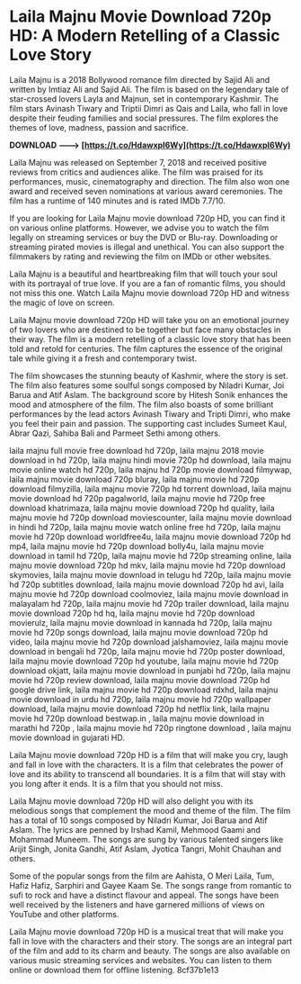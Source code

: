 # Laila Majnu Movie Download 720p HD: A Modern Retelling of a Classic Love Story
 
Laila Majnu is a 2018 Bollywood romance film directed by Sajid Ali and written by Imtiaz Ali and Sajid Ali. The film is based on the legendary tale of star-crossed lovers Layla and Majnun, set in contemporary Kashmir. The film stars Avinash Tiwary and Triptii Dimri as Qais and Laila, who fall in love despite their feuding families and social pressures. The film explores the themes of love, madness, passion and sacrifice.
 
**DOWNLOAD ---> [https://t.co/HdawxpI6Wy](https://t.co/HdawxpI6Wy)**


 
Laila Majnu was released on September 7, 2018 and received positive reviews from critics and audiences alike. The film was praised for its performances, music, cinematography and direction. The film also won one award and received seven nominations at various award ceremonies. The film has a runtime of 140 minutes and is rated IMDb 7.7/10.
 
If you are looking for Laila Majnu movie download 720p HD, you can find it on various online platforms. However, we advise you to watch the film legally on streaming services or buy the DVD or Blu-ray. Downloading or streaming pirated movies is illegal and unethical. You can also support the filmmakers by rating and reviewing the film on IMDb or other websites.
 
Laila Majnu is a beautiful and heartbreaking film that will touch your soul with its portrayal of true love. If you are a fan of romantic films, you should not miss this one. Watch Laila Majnu movie download 720p HD and witness the magic of love on screen.
  
Laila Majnu movie download 720p HD will take you on an emotional journey of two lovers who are destined to be together but face many obstacles in their way. The film is a modern retelling of a classic love story that has been told and retold for centuries. The film captures the essence of the original tale while giving it a fresh and contemporary twist.
 
The film showcases the stunning beauty of Kashmir, where the story is set. The film also features some soulful songs composed by Niladri Kumar, Joi Barua and Atif Aslam. The background score by Hitesh Sonik enhances the mood and atmosphere of the film. The film also boasts of some brilliant performances by the lead actors Avinash Tiwary and Tripti Dimri, who make you feel their pain and passion. The supporting cast includes Sumeet Kaul, Abrar Qazi, Sahiba Bali and Parmeet Sethi among others.
 
laila majnu full movie free download hd 720p,  laila majnu 2018 movie download in hd 720p,  laila majnu hindi movie 720p hd download,  laila majnu movie online watch hd 720p,  laila majnu hd 720p movie download filmywap,  laila majnu movie download 720p bluray,  laila majnu movie hd 720p download filmyzilla,  laila majnu movie 720p hd torrent download,  laila majnu movie download hd 720p pagalworld,  laila majnu movie hd 720p free download khatrimaza,  laila majnu movie download 720p hd quality,  laila majnu movie hd 720p download moviescounter,  laila majnu movie download in hindi hd 720p,  laila majnu movie watch online free hd 720p,  laila majnu movie hd 720p download worldfree4u,  laila majnu movie download 720p hd mp4,  laila majnu movie hd 720p download bolly4u,  laila majnu movie download in tamil hd 720p,  laila majnu movie hd 720p streaming online,  laila majnu movie download 720p hd mkv,  laila majnu movie hd 720p download skymovies,  laila majnu movie download in telugu hd 720p,  laila majnu movie hd 720p subtitles download,  laila majnu movie download 720p hd avi,  laila majnu movie hd 720p download coolmoviez,  laila majnu movie download in malayalam hd 720p,  laila majnu movie hd 720p trailer download,  laila majnu movie download 720p hd hq,  laila majnu movie hd 720p download movierulz,  laila majnu movie download in kannada hd 720p,  laila majnu movie hd 720p songs download,  laila majnu movie download 720p hd video,  laila majnu movie hd 720p download jalshamoviez,  laila majnu movie download in bengali hd 720p,  laila majnu movie hd 720p poster download,  laila majnu movie download 720p hd youtube,  laila majnu movie hd 720p download okjatt,  laila majnu movie download in punjabi hd 720p,  laila majnu movie hd 720p review download,  laila majnu movie download 720p hd google drive link,  laila majnu movie hd 720p download rdxhd,  laila majnu movie download in urdu hd 720p,  laila majnu movie hd 720p wallpaper download,  laila majnu movie download 720p hd netflix link,  laila majnu movie hd 720p download bestwap.in ,  laila majnu movie download in marathi hd 720p ,  laila majnu movie hd 720p ringtone download ,  laila majnu movie download in gujarati HD.
 
Laila Majnu movie download 720p HD is a film that will make you cry, laugh and fall in love with the characters. It is a film that celebrates the power of love and its ability to transcend all boundaries. It is a film that will stay with you long after it ends. It is a film that you should not miss.
  
Laila Majnu movie download 720p HD will also delight you with its melodious songs that complement the mood and theme of the film. The film has a total of 10 songs composed by Niladri Kumar, Joi Barua and Atif Aslam. The lyrics are penned by Irshad Kamil, Mehmood Gaami and Mohammad Muneem. The songs are sung by various talented singers like Arijit Singh, Jonita Gandhi, Atif Aslam, Jyotica Tangri, Mohit Chauhan and others.
 
Some of the popular songs from the film are Aahista, O Meri Laila, Tum, Hafiz Hafiz, Sarphiri and Gayee Kaam Se. The songs range from romantic to sufi to rock and have a distinct flavour and appeal. The songs have been well received by the listeners and have garnered millions of views on YouTube and other platforms.
 
Laila Majnu movie download 720p HD is a musical treat that will make you fall in love with the characters and their story. The songs are an integral part of the film and add to its charm and beauty. The songs are also available on various music streaming services and websites. You can listen to them online or download them for offline listening.
 8cf37b1e13
 

